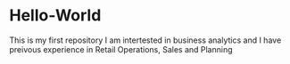 # Hello-World
This is my first repository
I am intertested in business analytics and I have preivous experience in Retail Operations, Sales and Planning

